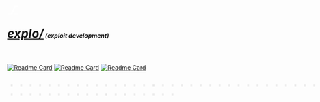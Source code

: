 # <span style="color: white">⎇</span>

##### <span style="color: white; font-size: 2em"><a href="https://github.com/WillGAndre/explo">explo/</a></span> (exploit development)

<style>
.dot-square {
  display: grid;
  grid-template-columns: repeat(35, 3%);
  font-family: monospace;
  font-size: 35px;
  line-height: 1ch;
  width: fit-content;
  color: #aaa;
}

.dot {
  opacity: 0.2;
  animation: pulse 1.6s linear infinite;
}

.dot.d1  { animation-delay: 0s;    }
.dot.d2  { animation-delay: 0.1s;  }
.dot.d3  { animation-delay: 0.2s;  }
.dot.d4  { animation-delay: 0.3s;  }
.dot.d5  { animation-delay: 0.4s;  }
.dot.d6  { animation-delay: 0.5s;  }
.dot.d7  { animation-delay: 0.6s;  }
.dot.d8  { animation-delay: 0.7s;  }
.dot.d9  { animation-delay: 0.8s;  }
.dot.d10 { animation-delay: 0.9s;  }
.dot.d11 { animation-delay: 1.0s;  }
.dot.d12 { animation-delay: 1.1s;  }
.dot.d13 { animation-delay: 1.2s;  }
.dot.d14 { animation-delay: 1.3s;  }
.dot.d15 { animation-delay: 1.4s;  }

@keyframes pulse {
  0%   { opacity: 0.2; }
  50%  { opacity: 1;   }
  100% { opacity: 0.2; }
}
</style>

<br>

[![Readme Card](https://github-readme-stats.vercel.app/api/pin/?username=WillGAndre&repo=aposturas&theme=apprentice)](https://github.com/WillGAndre/aposturas)
[![Readme Card](https://github-readme-stats.vercel.app/api/pin/?username=WillGAndre&repo=dt-kygn&theme=apprentice)](https://github.com/WillGAndre/dt-kygn)
[![Readme Card](https://github-readme-stats.vercel.app/api/pin/?username=WillGAndre&repo=rs-blockchain&theme=apprentice)](https://github.com/WillGAndre/rs-blockchain)

<div class="dot-square">
  <span class="dot d1">.</span>
  <span class="dot d2">.</span>
  <span class="dot d3">.</span>
  <span class="dot d4">.</span>
  <span class="dot d5">.</span>
  <span class="dot d6">.</span>
  <span class="dot d7">.</span>
  <span class="dot d8">.</span>
  <span class="dot d9">.</span>
  <span class="dot d10">.</span>
  <span class="dot d11">.</span>
  <span class="dot d12">.</span>
  <span class="dot d13">.</span>
  <span class="dot d14">.</span>
  <span class="dot d15">.</span>
  <span class="dot d1">.</span>
  <span class="dot d2">.</span>
  <span class="dot d3">.</span>
  <span class="dot d4">.</span>
  <span class="dot d5">.</span>
  <span class="dot d6">.</span>
  <span class="dot d7">.</span>
  <span class="dot d8">.</span>
  <span class="dot d9">.</span>
  <span class="dot d10">.</span>
  <span class="dot d11">.</span>
  <span class="dot d12">.</span>
  <span class="dot d13">.</span>
  <span class="dot d14">.</span>
  <span class="dot d15">.</span>
  <span class="dot d1">.</span>
  <span class="dot d2">.</span>
  <span class="dot d3">.</span>
  <span class="dot d4">.</span>
  <span class="dot d5">.</span>
  <span class="dot d6">.</span>
  <span class="dot d7">.</span>
  <span class="dot d8">.</span>
  <span class="dot d9">.</span>
  <span class="dot d10">.</span>
  <span class="dot d11">.</span>
  <span class="dot d12">.</span>
  <span class="dot d13">.</span>
  <span class="dot d14">.</span>
  <span class="dot d15">.</span>
  <span class="dot d1">.</span>
  <span class="dot d2">.</span>
  <span class="dot d3">.</span>
  <span class="dot d4">.</span>
  <span class="dot d5">.</span>
  <span class="dot d6">.</span>
  <span class="dot d7">.</span>
  <span class="dot d8">.</span>
</div>
